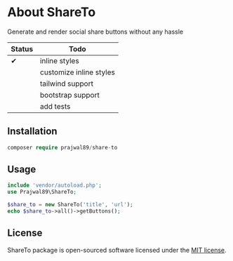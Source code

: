 # About ShareTo

Generate and render social share buttons without any hassle


| Status | Todo |
| ------ | ------ |
| ✔ | inline styles| 
||customize inline styles|
||tailwind support|
||bootstrap support|
||add tests|

## Installation
```php
composer require prajwal89/share-to
```

## Usage

```php
include 'vendor/autoload.php';
use Prajwal89\ShareTo;

$share_to = new ShareTo('title', 'url');
echo $share_to->all()->getButtons();

```

## License

ShareTo package is open-sourced software licensed under the [MIT license](https://opensource.org/licenses/MIT).